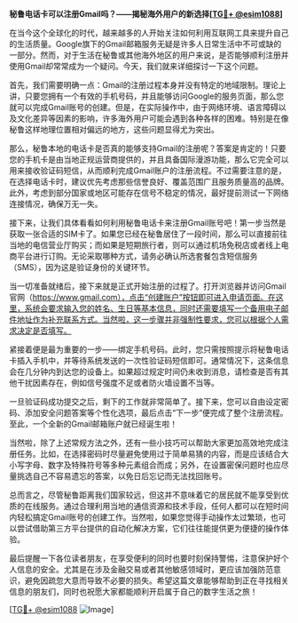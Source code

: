 **秘鲁电话卡可以注册Gmail吗？——揭秘海外用户的新选择[[TG💪+ @esim1088](https://t.me/s/esim1088)]**

在当今这个全球化的时代，越来越多的人开始关注如何利用互联网工具来提升自己的生活质量。Google旗下的Gmail邮箱服务无疑是许多人日常生活中不可或缺的一部分。然而，对于生活在秘鲁或其他海外地区的用户来说，是否能够顺利注册并使用Gmail却常常成为一个疑问。今天，我们就来详细探讨一下这个问题。

首先，我们需要明确一点：Gmail的注册过程本身并没有特定的地域限制。理论上讲，只要您拥有一个有效的手机号码，并且能够访问Google的服务页面，那么您就可以完成Gmail账号的创建。但是，在实际操作中，由于网络环境、语言障碍以及文化差异等因素的影响，许多海外用户可能会遇到各种各样的困难。特别是在像秘鲁这样地理位置相对偏远的地方，这些问题显得尤为突出。

那么，秘鲁本地的电话卡是否真的能够支持Gmail的注册呢？答案是肯定的！只要您的手机卡是由当地正规运营商提供的，并且具备国际漫游功能，那么它完全可以用来接收验证码短信，从而顺利完成Gmail账户的注册流程。不过需要注意的是，在选择电话卡时，建议优先考虑那些信誉良好、覆盖范围广且服务质量高的品牌。此外，考虑到部分国家或地区可能存在信号不稳定的情况，最好提前测试一下网络连接情况，确保万无一失。

接下来，让我们具体看看如何利用秘鲁电话卡来注册Gmail账号吧！第一步当然是获取一张合适的SIM卡了。如果您已经在秘鲁居住了一段时间，那么可以直接前往当地的电信营业厅购买；而如果是短期旅行者，则可以通过机场免税店或者线上电商平台进行订购。无论采取哪种方式，请务必确认所选套餐包含短信服务（SMS），因为这是验证身份的关键环节。

当一切准备就绪后，接下来就是正式开始注册的过程了。打开浏览器并访问Gmail官网（https://www.gmail.com），点击“创建账户”按钮即可进入申请页面。在这里，系统会要求输入您的姓名、生日等基本信息，同时还需要填写一个备用电子邮件地址作为补充联系方式。当然啦，这一步骤并非强制性要求，您可以根据个人需求决定是否填写。

紧接着便是最为重要的一步——绑定手机号码。此时，您只需按照提示将秘鲁电话卡插入手机中，并等待系统发送的一次性验证码短信即可。通常情况下，这条信息会在几分钟内到达您的设备上。如果超过规定时间仍未收到消息，请检查是否有其他干扰因素存在，例如信号强度不足或者防火墙设置不当等。

一旦验证码成功提交之后，剩下的工作就非常简单了。接下来，您可以自由设定密码、添加安全问题答案等个性化选项，最后点击“下一步”便完成了整个注册流程。至此，一个全新的Gmail邮箱账户就已经诞生啦！

当然啦，除了上述常规方法之外，还有一些小技巧可以帮助大家更加高效地完成注册任务。比如，在选择密码时尽量避免使用过于简单易猜的内容，而是应该结合大小写字母、数字及特殊符号等多种元素组合而成；另外，在设置密保问题时也应尽量挑选自己不容易遗忘的答案，以免日后忘记而无法找回账号。

总而言之，尽管秘鲁距离我们国家较远，但这并不意味着它的居民就不能享受到优质的在线服务。通过合理利用当地的通信资源和技术手段，任何人都可以在短时间内轻松搞定Gmail账号的创建工作。当然啦，如果您觉得手动操作太过繁琐，也可以尝试借助第三方平台提供的自动化解决方案，它们往往能提供更为便捷的操作体验。

最后提醒一下各位读者朋友，在享受便利的同时也要时刻保持警惕，注意保护好个人信息的安全。尤其是在涉及金融交易或者其他敏感领域时，更应该加强防范意识，避免因疏忽大意而导致不必要的损失。希望这篇文章能够帮助到正在寻找相关信息的朋友们，同时也祝愿大家都能顺利开启属于自己的数字生活之旅！

[[TG💪+ @esim1088](https://t.me/s/esim1088) ![Image](https://i.postimg.cc/4NQfJmqS/Snipaste-2025-05-13-00-14-12.png)]